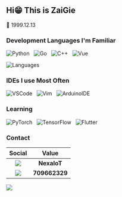 ## Hi😁 This is ZaiGie

🎂 1999.12.13

### Development Languages I'm Familiar

![Python](https://img.shields.io/badge/Python-FFD43B?style=for-the-badge&logo=python&logoColor=blue)&nbsp;&nbsp;
![Go](https://img.shields.io/badge/Go-00ADD8?style=for-the-badge&logo=go&logoColor=white)&nbsp;&nbsp;
![C++](https://img.shields.io/badge/C%2B%2B-00599C?style=for-the-badge&logo=c%2B%2B&logoColor=white)&nbsp;&nbsp;
![Vue](https://img.shields.io/badge/Vue%20js-35495E?style=for-the-badge&logo=vuedotjs&logoColor=4FC08D)

![Languages](https://github-readme-stats.vercel.app/api/top-langs/?username=zaigie&layout=compact&hide=CSS,HTML)

### IDEs I use Most Often

![VSCode](https://img.shields.io/badge/VSCode-0078D4?style=for-the-badge&logo=visual%20studio%20code&logoColor=white)&nbsp;&nbsp;
![Vim](https://img.shields.io/badge/VIM-%2311AB00.svg?&style=for-the-badge&logo=vim&logoColor=white)&nbsp;&nbsp;
![ArduinoIDE](https://img.shields.io/badge/Arduino_IDE-00979D?style=for-the-badge&logo=arduino&logoColor=white)

### Learning

![PyTorch](https://img.shields.io/badge/PyTorch-EE4C2C?style=for-the-badge&logo=pytorch&logoColor=white)&nbsp;&nbsp;
![TensorFlow](https://img.shields.io/badge/TensorFlow-FF6F00?style=for-the-badge&logo=tensorflow&logoColor=white)&nbsp;&nbsp;
![Flutter](https://img.shields.io/badge/Flutter-02569B?style=for-the-badge&logo=flutter&logoColor=white)

### Contact

|                                                 Social                                                 |     Value     |
| :----------------------------------------------------------------------------------------------------: | :-----------: |
|    ![](https://img.shields.io/badge/WeChat-07C160?style=for-the-badge&logo=wechat&logoColor=white)     |  **NexaIoT**  |
| ![](https://img.shields.io/badge/Tencent_QQ-EB1923?style=for-the-badge&logo=TencentQQ&logoColor=white) | **709662329** |

![](https://streak-stats.demolab.com?user=zaigie&theme=vue&hide_border=true)

<!--a href="https://github.com/zaigie/stream-infer">
  <img align="center" src="https://github-readme-stats.vercel.app/api/pin/?username=zaigie&repo=stream-infer" />
</a-->
